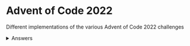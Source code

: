 # Advent of Code 2022
Different implementations of the various Advent of Code 2022 challenges

<details>
<summary>Answers</summary>
1. 71124 (C#, Python, Node.js, Go)
</details>